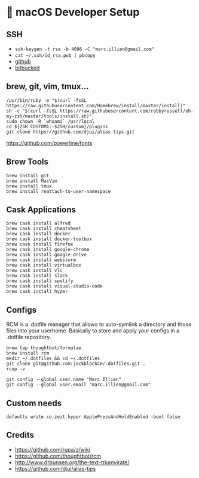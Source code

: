 #  macOS Developer Setup

## SSH
- `ssh-keygen -t rsa -b 4096 -C "marc.illien@gmail.com"`
- `cat ~/.ssh/id_rsa.pub | pbcopy`
- [github](https://github.com/settings/keys)
- [bitbucked](https://bitbucket.org/account/user/<user>/ssh-keys/)


## brew, git, vim, tmux...
```
/usr/bin/ruby -e "$(curl -fsSL https://raw.githubusercontent.com/Homebrew/install/master/install)"
sh -c "$(curl -fsSL https://raw.githubusercontent.com/robbyrussell/oh-my-zsh/master/tools/install.sh)"
sudo chown -R `whoami` /usr/local
cd ${ZSH_CUSTOM1:-$ZSH/custom}/plugins
git clone https://github.com/djui/alias-tips.git
```

https://github.com/powerline/fonts

## Brew Tools
```
brew install git
brew install MacVim
brew install tmux
brew install reattach-to-user-namespace
```

## Cask Applications
```
brew cask install alfred
brew cask install cheatsheet
brew cask install docker
brew cask install docker-toolbox
brew cask install firefox
brew cask install google-chrome
brew cask install google-drive
brew cask install webstorm
brew cask install virtualbox
brew cask install vlc
brew cask install slack
brew cask install spotify
brew cask install visual-studio-code
brew cask install hyper
```

## Configs
RCM is a .dotfile manager that allows to auto-symlink a directory and those files into your userhome.
Basically to store and apply your configs in a .dotfile repository.

```
brew tap thoughtbot/formulae
brew install rcm
mkdir ~/.dotfiles && cd ~/.dotfiles
git clone git@github.com:jackblackCH/.dotfiles.git .
rcup -v

git config --global user.name "Marc Illien"
git config --global user.email "marc.illien@gmail.com"
```

## Custom needs
`defaults write co.zeit.hyper ApplePressAndHoldEnabled -bool false`

## Credits
- https://github.com/rupa/z/wiki
- https://github.com/thoughtbot/rcm
- http://www.drbunsen.org/the-text-triumvirate/
- https://github.com/djui/alias-tips
